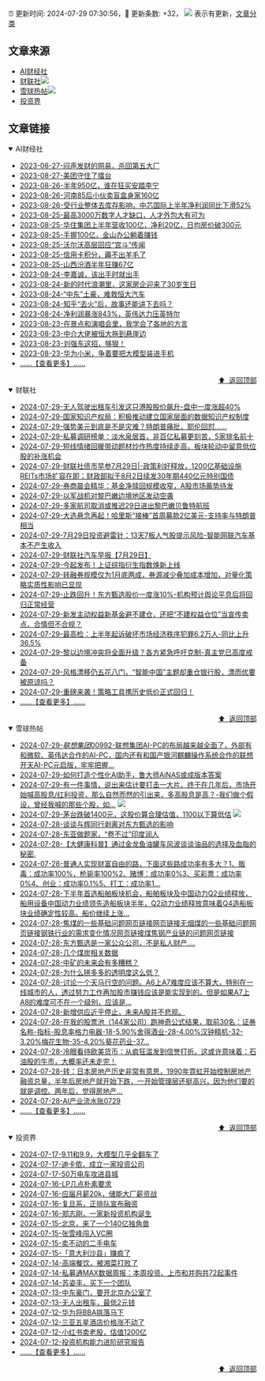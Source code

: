 ##

:alarm_clock: 更新时间: 2024-07-29 07:30:56，:rocket: 更新条数: +32， ![](/assets/dot.png) 表示有更新，[文章分类](/TAGS.md)

## 文章来源

- [AI财经社](#ai财经社)  
- [财联社](#财联社)![](/assets/dot.png)   
- [雪球热帖](#雪球热帖)![](/assets/dot.png)   
- [投资界](#投资界)  

## 文章链接

<details open>
<summary id="ai财经社">
 AI财经社
</summary>


- [2023-08-27-闷声发财的网易，杀回第五大厂](https://www.aicaijing.com.cn/article/18610)  
- [2023-08-27-美团守住了擂台](https://www.aicaijing.com.cn/article/18611)  
- [2023-08-26-半年950亿，谁在狂买安踏李宁](https://www.aicaijing.com.cn/article/18607)  
- [2023-08-26-河南85后小伙卖盲盒身家160亿](https://www.aicaijing.com.cn/article/18608)  
- [2023-08-26-受行业整体去库存影响，中芯国际上半年净利润同比下滑52%](https://www.aicaijing.com.cn/article/18609)  
- [2023-08-25-最高3000万数字人才缺口，人才外包大有可为](https://www.aicaijing.com.cn/article/18601)  
- [2023-08-25-华住集团上半年营收100亿，净利20亿，日均房价破300元](https://www.aicaijing.com.cn/article/18602)  
- [2023-08-25-手握100亿，金山办公躺着赚钱](https://www.aicaijing.com.cn/article/18603)  
- [2023-08-25-沃尔沃高层回应“宫斗”传闻](https://www.aicaijing.com.cn/article/18604)  
- [2023-08-25-信用卡积分，薅不出羊毛了](https://www.aicaijing.com.cn/article/18605)  
- [2023-08-25-山西汾酒半年狂赚67亿](https://www.aicaijing.com.cn/article/18606)  
- [2023-08-24-李嘉诚，该出手时就出手](https://www.aicaijing.com.cn/article/18596)  
- [2023-08-24-新的时代浪潮里，这家房企迎来了30岁生日](https://www.aicaijing.com.cn/article/18597)  
- [2023-08-24-“中东”土豪，难救恒大汽车](https://www.aicaijing.com.cn/article/18598)  
- [2023-08-24-知乎“去火”后，故事还能讲下去吗？](https://www.aicaijing.com.cn/article/18599)  
- [2023-08-24-净利润暴涨843%，英伟达力压英特尔](https://www.aicaijing.com.cn/article/18600)  
- [2023-08-23-在景点和演唱会里，我学会了各地的方言](https://www.aicaijing.com.cn/article/18591)  
- [2023-08-23-中介大佬被恒大拖到悬崖边](https://www.aicaijing.com.cn/article/18592)  
- [2023-08-23-刘强东这招，够狠！](https://www.aicaijing.com.cn/article/18593)  
- [2023-08-23-华为小米，争着要把大模型装进手机](https://www.aicaijing.com.cn/article/18594)  
- [......【查看更多】......](/details/AI财经社.md)

<div align="right"><a href="#文章来源">⬆ &nbsp;返回顶部</a></div>
</details>

<details open>
<summary id="财联社">
 财联社
</summary>


- [2024-07-29-无人驾驶出租车引发这只港股股价飙升-盘中一度涨超40%](https://www.cls.cn/detail/1746790)  
- [2024-07-29-国家知识产权局：积极推动建立国家层面的数据知识产权制度](https://www.cls.cn/detail/1746751)  
- [2024-07-29-强势美元到底是不是灾难？特朗普痛批，耶伦回怼……](https://www.cls.cn/detail/1746680)  
- [2024-07-29-私募调研榜单：淡水泉居首，非百亿私募更刻苦，5家排名前十](https://www.cls.cn/detail/1746667)  
- [2024-07-29-短线情绪回暖带动题材炒作热度持续走高，板块轮动中留意低位股的补涨机会](https://www.cls.cn/detail/1746650)  
- [2024-07-29-财联社债市早参7月29日|-政策利好释放，1200亿基础设施REITs市场扩容在即；财政部拟于8月2日续发30年期440亿元特别国债](https://www.cls.cn/detail/1746596)  
- [2024-07-29-券商晨会精华：基金净赎回规模收窄，A股市场蓄势待发](https://www.cls.cn/detail/1746559)  
- [2024-07-29-以军战机对黎巴嫩边境地区发动空袭](https://www.cls.cn/detail/1746566)  
- [2024-07-29-多家航司取消或推迟29日进出黎巴嫩贝鲁特航班](https://www.cls.cn/detail/1746568)  
- [2024-07-29-大选悬念再起！哈里斯“接棒”首周募款2亿美元-支持率与特朗普相当](https://www.cls.cn/detail/1746591)  
- [2024-07-29-7月29日投资避雷针：13天7板人气股提示风险-智能网联汽车基本不产生收入](https://www.cls.cn/detail/1746574)  
- [2024-07-29-财联社汽车早报【7月29日】](https://www.cls.cn/detail/1746622)  
- [2024-07-29-今起发布！上证综指衍生指数焕新上线](https://www.cls.cn/detail/1746605)  
- [2024-07-29-转融券规模仅为1月底两成，券源减少叠加成本增加，对量化策略实质性影响已显现](https://www.cls.cn/detail/1746654)  
- [2024-07-29-止跌回升！东方甄选股价一度涨10%-机构预计舆论平息后将回归正常经营](https://www.cls.cn/detail/1746711)  
- [2024-07-29-新发主动权益新基金避不建仓，还把“不建权益仓位”当宣传卖点，合情但不合规？](https://www.cls.cn/detail/1746749)  
- [2024-07-29-最高检：上半年起诉破坏市场经济秩序犯罪6.2万人-同比上升36.5%](https://www.cls.cn/detail/1746769)  
- [2024-07-29-黎以边境冲突将全面升级？各方紧急呼吁克制-真主党已高度戒备](https://www.cls.cn/detail/1746721)  
- [2024-07-29-风格漂移仍五花八门，“智能中国”主题却重仓银行股，漂而优要被原谅吗？](https://www.cls.cn/detail/1746754)  
- [2024-07-29-重磅来袭！策略工具携历史低价正式回归！](https://www.cls.cn/detail/1746732)  
- [......【查看更多】......](/details/财联社.md)

<div align="right"><a href="#文章来源">⬆ &nbsp;返回顶部</a></div>
</details>

<details open>
<summary id="雪球热帖">
 雪球热帖
</summary>


- [2024-07-29-$联想集团00992$-联想集团AI-PC的布局越来越全面了，外部有和微软、英伟达合作的AI-PC，国内还有和国产银河麒麟操作系统合作的联想开天AI-PC元启版，牢牢把握...](https://xueqiu.com/9612575485/299099267)  
- [2024-07-29-如何打造个性化AI助手，鲁大师AiNAS或成版本答案](https://xueqiu.com/9671841227/299110725)  
- [2024-07-29-有一件事情，说出来估计要打击一大片。终于在几年后，市场开始喊高股息/红利投资，那么自然而然的引出来，多高股息是高？-我们做个假设，曾经我喊的那些个股，如...](https://xueqiu.com/4111857140/299138556) ![](/assets/new.png)  
- [2024-07-29-茅台跌破1400元，这股价算合理估值，1100以下算低估](https://xueqiu.com/8790885129/299138833) ![](/assets/new.png)  
- [2024-07-28-谈谈与辉同行剥离对东方甄选的影响](https://xueqiu.com/9871547849/299068388)  
- [2024-07-28-东亚做题家，“卷不过”印度润人](https://xueqiu.com/8208877860/299075598)  
- [2024-07-28-【大健康科普】通过金龙鱼油罐车风波谈谈油品的选择及血脂的秘密.](https://xueqiu.com/7875228039/299062335)  
- [2024-07-28-普通人实现财富自由的路，下面这些路成功率有多大？1、贩毒：成功率100%，枪毙率100%2、赌博：成功率0%3、买彩票：成功率0%4、创业：成功率0.1%5、打工：成功率1...](https://xueqiu.com/6372647010/299047674)  
- [2024-07-28-下半年首选船舶板块机会，船舶板块及中国动力Q2业绩释放，船用设备中国动力业绩领先造船板块半年，Q2动力业绩释放意味着Q4造船板块业绩确定性较高。船价继续上涨...](https://xueqiu.com/6451611049/299041459)  
- [2024-07-28-焦煤的一些基础问题网页链接网页链接无烟煤的一些基础问题网页链接钢铁行业的需求变化情况网页链接煤焦钢产业链的问题网页链接](https://xueqiu.com/1437248694/299040833)  
- [2024-07-28-东方甄选是一家公众公司，不是私人财产....](https://xueqiu.com/9742512811/299039373)  
- [2024-07-28-几个煤炭相关数据](https://xueqiu.com/6014436876/299036463)  
- [2024-07-28-中矿的未来会有多糟糕？](https://xueqiu.com/3921202611/299035822)  
- [2024-07-28-为什么拼多多的透明度这么低？](https://xueqiu.com/1803026560/299052123)  
- [2024-07-28-讨论一个天马行空的问题。A6上A7难度应该不算大，特别在一线城市的人，透过努力工作再加股市赚钱应该是能实现到的。但是如果A7上A8的难度可不在一个级别，应该是...](https://xueqiu.com/4852078852/299046657)  
- [2024-07-28-新增供应近乎停止，未来A股并不悲观。](https://xueqiu.com/1910783512/299040367)  
- [2024-07-28-在我的股票池（144家公司）跑神奇公式结果，取前30名：证券名称-指标-股息率格力电器-18-5.90%舍得酒业-28-4.00%汉钟精机-32-3.20%梅花生物-35-4.20%葵花药业-37...](https://xueqiu.com/1193805304/299055304)  
- [2024-07-28-冷眼看待欧美货币：从疯狂滥发到信誉打折。这或许意味着：石油股的牛市，大概率还未走完！](https://xueqiu.com/9363345092/299066959)  
- [2024-07-28-转：日本房地产历史非常有意思，1990年霓虹开始控制房地产融资总量，半年后房地产就开始下跌，一开始管理层还挺高兴，因为他们要的就是调控。两年后，觉得房地产...](https://xueqiu.com/4434828448/299071092)  
- [2024-07-28-AI产业流水账0729](https://xueqiu.com/5712584562/299077832)  
- [......【查看更多】......](/details/雪球热帖.md)

<div align="right"><a href="#文章来源">⬆ &nbsp;返回顶部</a></div>
</details>

<details open>
<summary id="投资界">
 投资界
</summary>


- [2024-07-17-9.11和9.9，大模型几乎全翻车了](https://posts.careerengine.us/p/6697778c44726b29bffa3a09)  
- [2024-07-17-迪卡侬，成立一家投资公司](https://posts.careerengine.us/p/6697778c44726b29bffa3a01)  
- [2024-07-17-50万电车攻进县城](https://posts.careerengine.us/p/6697779c831e1d29eea44253)  
- [2024-07-16-LP几点朴素要求](https://posts.careerengine.us/p/669636a8720ed522248054dc)  
- [2024-07-16-应届月薪20k，储能大厂薪资战](https://posts.careerengine.us/p/669636a8720ed522248054d4)  
- [2024-07-16-复旦系，正排队宣布融资](https://posts.careerengine.us/p/66963699cb38e136a496986c)  
- [2024-07-16-郑志刚，一家新投资机构诞生](https://posts.careerengine.us/p/66963699cb38e136a4969874)  
- [2024-07-15-北京，来了一个140亿独角兽](https://posts.careerengine.us/p/6694db59a0c3ac562b61f9af)  
- [2024-07-15-张雪峰闯入VC圈](https://posts.careerengine.us/p/6694db59a0c3ac562b61f9b7)  
- [2024-07-15-卖不动的二手电车](https://posts.careerengine.us/p/6694db6836b2f1565d9b541a)  
- [2024-07-15-「意大利沙县」赚疯了](https://posts.careerengine.us/p/6694db6836b2f1565d9b5422)  
- [2024-07-14-高端餐饮，被湘菜打败了](https://posts.careerengine.us/p/6693862333c6e710d0bf9dc4)  
- [2024-07-14-私募通MAX数据周报：本周投资、上市和并购共72起事件](https://posts.careerengine.us/p/6693862333c6e710d0bf9dcc)  
- [2024-07-14-苏姿丰，买下一个团队](https://posts.careerengine.us/p/6693861481427510b2b9c123)  
- [2024-07-13-中东豪门，要开北京办公室了](https://posts.careerengine.us/p/66922794a876f80d113b51fe)  
- [2024-07-13-无人出租车，最低2元钱](https://posts.careerengine.us/p/669227b82202ae0dfac5d713)  
- [2024-07-12-华为将BBA挑落马下](https://posts.careerengine.us/p/6690a6c68082df14ead7eaac)  
- [2024-07-12-三亚五星酒店价格涨不动了](https://posts.careerengine.us/p/6690a6c68082df14ead7eaa4)  
- [2024-07-12-小红书卖老股，估值1200亿](https://posts.careerengine.us/p/6690a6b756b00014bcc00e8f)  
- [2024-07-12-投资机构能力进阶研究报告](https://posts.careerengine.us/p/6690a6b756b00014bcc00e87)  
- [......【查看更多】......](/details/投资界.md)

<div align="right"><a href="#文章来源">⬆ &nbsp;返回顶部</a></div>
</details>
